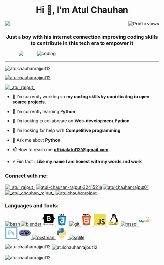 <h1 align="center">Hi 👋, I'm Atul Chauhan</h1>
<!------------------------------------------------->
<img src="https://media.giphy.com/media/hvRJCLFzcasrR4ia7z/giphy.gif" width="30"></h1>
 <!--<img src="https://komarev.com/ghpvc/?username=atulchauhanrajput12&label=Profile%20Views&color=0e75b6&style=flat" align='right' alt="atulchauhanrajput12" />-->
 <img src="https://gpvc.arturio.dev/atulchauhanrajput12" alt="Profile views" align='right'/> <a href="https://github.com/atulchauhanrajput12/atulchauhanrajput12/"> </a> 
<!------------------------------------------------->


<h3 align="center">Just a boy with his internet connection improving coding skills to contribute in this tech era to empower it</h3>

<img align="right" alt="coding" width="400" src ="D:\Github Profile\techstack.gif">
<!-- Typing SVG by DenverCoder1 - https://github.com/DenverCoder1/readme-typing-svg -->
<p align="center">
  <a href="https://github.com/DenverCoder1/readme-typing-svg"><img src="https://readme-typing-svg.herokuapp.com?lines=Computer+Science+Student;Full+Stack+Web+Developer;DS%20|%20AI%20|%20ML%20Enthusiastic;Always%20learning%20new%20things&center=true&width=380&height=45"></a>
</p>
<hr/>

<p align="left"> <img src="https://komarev.com/ghpvc/?username=atulchauhanrajput12&label=Profile%20views&color=0e75b6&style=flat" alt="atulchauhanrajput12" /> </p>

<p align="left"> <a href="https://github.com/ryo-ma/github-profile-trophy"><img src="https://github-profile-trophy.vercel.app/?username=atulchauhanrajput12" alt="atulchauhanrajput12" /></a> </p>

<p align="left"> <a href="https://twitter.com/_atul_rajput_" target="blank"><img src="https://img.shields.io/twitter/follow/_atul_rajput_?logo=twitter&style=for-the-badge" alt="_atul_rajput_" /></a> </p>

- 🔭 I’m currently working on **my coding skills by contributing to open source projects.**

- 🌱 I’m currently learning **Python**

- 👯 I’m looking to collaborate on **Web-development,Python**

- 🤝 I’m looking for help with **Competitive programming**

- 💬 Ask me about **Python**

- 📫 How to reach me **officialatul121@gmail.com**

- ⚡ Fun fact : **Like my name I am honest with my words and work**

<h3 align="left">Connect with me:</h3>
<p align="left">
<a href="https://twitter.com/_atul_rajput_" target="blank"><img align="center" src="https://raw.githubusercontent.com/rahuldkjain/github-profile-readme-generator/master/src/images/icons/Social/twitter.svg" alt="_atul_rajput_" height="30" width="40" /></a>
<a href="https://linkedin.com/in/atul-chauhan-rajput-3241521a" target="blank"><img align="center" src="https://raw.githubusercontent.com/rahuldkjain/github-profile-readme-generator/master/src/images/icons/Social/linked-in-alt.svg" alt="atul-chauhan-rajput-3241521a" height="30" width="40" /></a>
<a href="https://fb.com/atulchauhanrajput01" target="blank"><img align="center" src="https://raw.githubusercontent.com/rahuldkjain/github-profile-readme-generator/master/src/images/icons/Social/facebook.svg" alt="atulchauhanrajput01" height="30" width="40" /></a>
<a href="https://instagram.com/_atul_chauhan_rajput_" target="blank"><img align="center" src="https://raw.githubusercontent.com/rahuldkjain/github-profile-readme-generator/master/src/images/icons/Social/instagram.svg" alt="_atul_chauhan_rajput_" height="30" width="40" /></a>
<a href="https://www.youtube.com/c/atulchauhanrajput" target="blank"><img align="center" src="https://raw.githubusercontent.com/rahuldkjain/github-profile-readme-generator/master/src/images/icons/Social/youtube.svg" alt="atulchauhanrajput" height="30" width="40" /></a>
</p>

<h3 align="left">Languages and Tools:</h3>
<p align="left"> <a href="https://www.gnu.org/software/bash/" target="_blank" rel="noreferrer"> <img src="https://www.vectorlogo.zone/logos/gnu_bash/gnu_bash-icon.svg" alt="bash" width="40" height="40"/> </a> <a href="https://www.blender.org/" target="_blank" rel="noreferrer"> <img src="https://download.blender.org/branding/community/blender_community_badge_white.svg" alt="blender" width="40" height="40"/> </a> <a href="https://getbootstrap.com" target="_blank" rel="noreferrer"> <img src="https://raw.githubusercontent.com/devicons/devicon/master/icons/bootstrap/bootstrap-plain-wordmark.svg" alt="bootstrap" width="40" height="40"/> </a> <a href="https://www.w3schools.com/css/" target="_blank" rel="noreferrer"> <img src="https://raw.githubusercontent.com/devicons/devicon/master/icons/css3/css3-original-wordmark.svg" alt="css3" width="40" height="40"/> </a> <a href="https://git-scm.com/" target="_blank" rel="noreferrer"> <img src="https://www.vectorlogo.zone/logos/git-scm/git-scm-icon.svg" alt="git" width="40" height="40"/> </a> <a href="https://www.w3.org/html/" target="_blank" rel="noreferrer"> <img src="https://raw.githubusercontent.com/devicons/devicon/master/icons/html5/html5-original-wordmark.svg" alt="html5" width="40" height="40"/> </a> <a href="https://developer.mozilla.org/en-US/docs/Web/JavaScript" target="_blank" rel="noreferrer"> <img src="https://raw.githubusercontent.com/devicons/devicon/master/icons/javascript/javascript-original.svg" alt="javascript" width="40" height="40"/> </a> <a href="https://www.linux.org/" target="_blank" rel="noreferrer"> <img src="https://raw.githubusercontent.com/devicons/devicon/master/icons/linux/linux-original.svg" alt="linux" width="40" height="40"/> </a> <a href="https://www.microsoft.com/en-us/sql-server" target="_blank" rel="noreferrer"> <img src="https://www.svgrepo.com/show/303229/microsoft-sql-server-logo.svg" alt="mssql" width="40" height="40"/> </a> <a href="https://www.mysql.com/" target="_blank" rel="noreferrer"> <img src="https://raw.githubusercontent.com/devicons/devicon/master/icons/mysql/mysql-original-wordmark.svg" alt="mysql" width="40" height="40"/> </a> <a href="https://www.photoshop.com/en" target="_blank" rel="noreferrer"> <img src="https://raw.githubusercontent.com/devicons/devicon/master/icons/photoshop/photoshop-line.svg" alt="photoshop" width="40" height="40"/> </a> <a href="https://www.php.net" target="_blank" rel="noreferrer"> <img src="https://raw.githubusercontent.com/devicons/devicon/master/icons/php/php-original.svg" alt="php" width="40" height="40"/> </a> <a href="https://postman.com" target="_blank" rel="noreferrer"> <img src="https://www.vectorlogo.zone/logos/getpostman/getpostman-icon.svg" alt="postman" width="40" height="40"/> </a> <a href="https://www.python.org" target="_blank" rel="noreferrer"> <img src="https://raw.githubusercontent.com/devicons/devicon/master/icons/python/python-original.svg" alt="python" width="40" height="40"/> </a> <a href="https://www.sqlite.org/" target="_blank" rel="noreferrer"> <img src="https://www.vectorlogo.zone/logos/sqlite/sqlite-icon.svg" alt="sqlite" width="40" height="40"/> </a> </p>

<p><img align="left" src="https://github-readme-stats.vercel.app/api/top-langs?username=atulchauhanrajput12&show_icons=true&locale=en&layout=compact" alt="atulchauhanrajput12" /></p>

<p>&nbsp;<img align="center" src="https://github-readme-stats.vercel.app/api?username=atulchauhanrajput12&show_icons=true&locale=en" alt="atulchauhanrajput12" /></p>

<p><img align="center" src="https://github-readme-streak-stats.herokuapp.com/?user=atulchauhanrajput12&" alt="atulchauhanrajput12" /></p>
